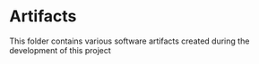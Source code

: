 # Artifacts

This folder contains various software artifacts created during the development of this project